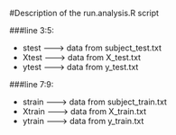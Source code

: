 #Description of the run.analysis.R script

###line 3:5:
 * stest ---> data from subject_test.txt
 * Xtest ---> data from X_test.txt
 * ytest ---> data from y_test.txt

###line 7:9:
* strain ---> data from subject_train.txt
* Xtrain ---> data from X_train.txt
* ytrain ---> data from y_train.txt